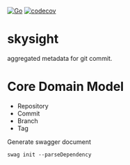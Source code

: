 [![Go](https://github.com/fundwit/skysight/actions/workflows/go.yml/badge.svg)](https://github.com/fundwit/skysight/actions/workflows/go.yml)
[![codecov](https://codecov.io/gh/fundwit/skysight/branch/master/graph/badge.svg?token=ENI1YL5Mqz)](https://codecov.io/gh/fundwit/skysight)

# skysight
aggregated metadata for git commit.

# Core Domain Model

- Repository
- Commit
- Branch
- Tag



Generate swagger document
```shell
swag init --parseDependency
```